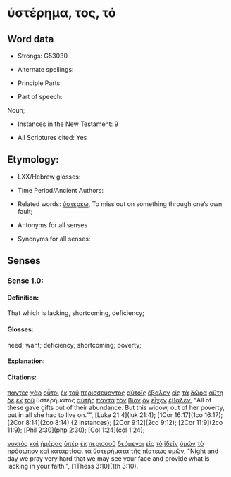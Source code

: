 # ὑστέρημα, τος, τό

<!-- Status: S2=NeedsFinalCheck -->
<!-- Lexica used for edits: BDAG, FFM, LN, A-S -->

## Word data

* Strongs: G53030

* Alternate spellings:

* Principle Parts: 

* Part of speech: 

Noun;

* Instances in the New Testament: 9

* All Scriptures cited: Yes

## Etymology: 

* LXX/Hebrew glosses: 

* Time Period/Ancient Authors: 

* Related words: [ὑστερέω](../G53020/01.md), To miss out on something through one’s own fault;

* Antonyms for all senses

* Synonyms for all senses: 

## Senses 

### Sense 1.0:

#### Definition: 

That which is lacking, shortcoming, deficiency;

#### Glosses:

need; want; deficiency; shortcoming; poverty;

#### Explanation:

#### Citations:

[πάντες](../G39560/01.md) [γὰρ](../G10630/01.md) [οὗτοι](../G37780/01.md) [ἐκ](../G15370/01.md) [τοῦ](../G35880/01.md) [περισσεύοντος](../G40520/01.md) [αὐτοῖς](../G08460/01.md) [ἔβαλον](../G09060/01.md) [εἰς](../G15190/01.md) [τὰ](../G35880/01.md) [δῶρα](../G14350/01.md) [αὕτη](../G37780/01.md) [δὲ](../G11610/01.md) [ἐκ](../G15370/01.md) [τοῦ](../G35880/01.md) ὑστερήματος [αὐτῆς](../G08460/01.md) [πάντα](../G39560/01.md) [τὸν](../G35880/01.md) [βίον](../G09790/01.md) [ὃν](../G37390/01.md) [εἶχεν](../G21920/01.md) [ἔβαλεν](../G09060/01.md), 
"All of these gave gifts out of their abundance. But this widow, out of her poverty, put in all she had to live on."", 
[Luke 21:4](luk 21:4);  [1Cor 16:17](1co 16:17);  [2Cor 8:14](2co 8:14) {2 instances};  [2Cor 9:12](2co 9:12);  [2Cor 11:9](2co 11:9);  [Phil 2:30](php 2:30);  [Col 1:24](col 1:24);  

[νυκτὸς](../G35710/01.md) [καὶ](../G25320/01.md) [ἡμέρας](../G22500/01.md) [ὑπέρ](../G52280/01.md) [ἐκ](../G15370/01.md) [περισσοῦ](../G40530/01.md) [δεόμενοι](../G12100/01.md) [εἰς](../G15190/01.md) [τὸ](../G35880/01.md) [ἰδεῖν](../G37080/01.md) [ὑμῶν](../G47710/01.md) [τὸ](../G35880/01.md) [πρόσωπον](../G43830/01.md) [καὶ](../G25320/01.md) [καταρτίσαι](../G26750/01.md) [τὰ](../G35880/01.md) ὑστερήματα [τῆς](../G35880/01.md) [πίστεως](../G41020/01.md) [ὑμῶν](../G47710/01.md), 
"Night and day we pray very hard that we may see your face and provide what is lacking in your faith.", 
[1Thess 3:10](1th 3:10). 

